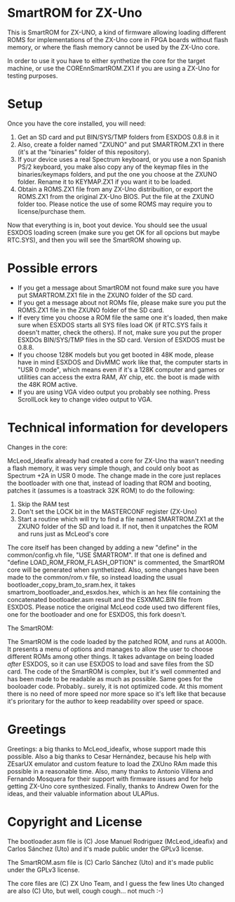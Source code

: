 SmartROM for ZX-Uno
===================

This is SmartROM for ZX-UNO, a kind of firmware allowing loading different ROMS for implementations of the ZX-Uno core in FPGA boards without flash memory, or where the flash memory cannot be used by the ZX-Uno core.

In order to use it you have to either synthetize the core for the target machine, or use the COREnnSmartROM.ZX1 if you are using a ZX-Uno for testing purposes.


Setup
=====
Once you have the core installed, you will need:

1) Get an SD card and put BIN/SYS/TMP folders from ESXDOS 0.8.8 in it
2) Also, create a folder named "ZXUNO" and put SMARTROM.ZX1 in there (it's at the "binaries" folder of this repository). 
3) If your device uses a real Spectrum keyboard, or you use a non Spanish PS/2 keyboard, you make also copy any of the keymap files in the binaries/keymaps folders, and put the one you choose at the ZXUNO folder. Rename it to KEYMAP.ZX1 if you want it to be loaded.
4) Obtain a ROMS.ZX1 file from any ZX-Uno distribuition, or export the ROMS.ZX1 from the original ZX-Uno BIOS. Put the file at the ZXUNO folder too. Please notice the use of some ROMS may require you to license/purchase them.

Now that everything is in, boot yout device. You should see the usual ESXDOS loading screen (make sure you get OK for all opcions but maybe RTC.SYS), and then you will see the SmartROM showing up.

Possible errors
===============

- If you get a message about SmartROM not found make sure you have put SMARTROM.ZX1 file in the ZXUNO folder of the SD card.
- If you get a message about not ROMs file, please make sure you put the ROMS.ZX1 file  in the ZXUNO folder of the SD card.
- If every time you choose a ROM file the same one it's loaded, then make sure when ESXDOS starts all SYS files load OK (if RTC.SYS fails it doesn't matter, check the others). If not, make sure you put the proper ESXDOs BIN/SYS/TMP files in the SD card. Version of ESXDOS must be 0.8.8.
- If you choose 128K models but you get booted in 48K mode, please have in mind ESXDOS and DivMMC work like that, the computer starts in "USR 0 mode", which means even if it's a 128K computer and games or utilities can access the extra RAM, AY chip, etc. the boot is made with the 48K ROM active.
- If you are using VGA video output you probably see nothing. Press ScrollLock key to change video output to VGA.


Technical information for developers
====================================
Changes in the core:

McLeod_Ideafix already had created a core for ZX-Uno tha wasn't needing a flash memory, it was very simple though, and could only boot as Spectrum +2A in USR 0 mode. The change made in the core just replaces the bootloader with one that, instead of loading that ROM and booting, patches it (assumes is a toastrack 32K ROM) to do the following:

1) Skip the RAM test
2) Don't set the LOCK bit in the MASTERCONF register (ZX-Uno)
2) Start a routine which will try to find a file named SMARTROM.ZX1 at the ZXUNO folder of the SD and load it. If not, then it unpatches the ROM and runs just as McLeod's core

The core itself has been changed by adding a new "define" in the common/config.vh file, "USE SMARTROM". If that one is defined and "define LOAD_ROM_FROM_FLASH_OPTION" is commented, the SmartROM core will be generated when synthetized. Also, some changes have been made to the common/rom.v file, so instead loading the usual bootloader_copy_bram_to_sram.hex, it takes smartrom_bootloader_and_esxdos.hex, which is an hex file containing the concatenated bootloader.asm result and the ESXMMC.BIN file from ESXDOS. Please notice the original McLeod code used two different files, one for the bootloader and one for ESXDOS, this fork doesn't.

The SmartROM:

The SmartROM is the code loaded by the patched ROM, and runs at A000h. It presents a menu of options and manages to allow the user to choose different ROMs among other things. It takes advantage on being loaded *after* ESXDOS, so it can use ESXDOS to load and save files from the SD card. The code of the SmartROM is complex, but it's well commented and has been made to be readable as much as possible. Same goes for the booloader code. Probably.. surely, it is not optimized code. At this moment there is no need of more speed nor more space so it's left like that because it's prioritary for the author to keep readability over speed or space.

Greetings
=========

Greetings: a big thanks to McLeod_ideafix, whose support made this possible. Also a big thanks to Cesar Hernández, because his help with ZEsarUX emulator and custom feature to load the ZXUno RAm made this possible in a reasonable time. Also, many thanks to Antonio Villena and Fernando Mosquera for their support with firmware issues and for help getting ZX-Uno core synthesized. Finally, thanks to Andrew Owen for the ideas, and their valuable information about ULAPlus.


Copyright and License
=====================

The bootloader.asm file is (C) Jose Manuel Rodriguez (McLeod_ideafix) and Carlos Sánchez (Uto) and it's made public under the GPLv3 license.

The SmartROM.asm file is (C) Carlo Sánchez (Uto) and it's made public under the GPLv3 license.

The core files are (C) ZX Uno Team, and I guess the few lines Uto changed are also (C) Uto, but well, cough cough... not much :-)

